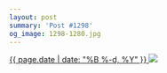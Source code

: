 ```yaml
---
layout: post
summary: 'Post #1298'
og_image: 1298-1280.jpg
---
```


<p>
 <time>
  <a href="/1298">
   {{ page.date | date: "%B %-d, %Y" }}
  </a>
 </time>
 <a href="/1298">
  <img data-taken="2/3/2021" sizes="(min-width: 700px) 50vw, calc(100vw - 2rem)" src="{{ site.assets_url }}/1298-640.jpg" srcset="{{ site.assets_url }}/1298-320.jpg 320w, {{ site.assets_url }}/1298-640.jpg 640w, {{ site.assets_url }}/1298-960.jpg 960w, {{ site.assets_url }}/1298-1280.jpg 1280w"/>
 </a>
</p>
